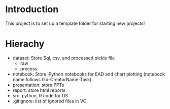 # Introduction
This project is to set up a template folder for starting new projects!

# Hierachy
- dataset: Store Sql, csv, and processed pickle file
	- raw
	- process
- notebook: Store iPython notebooks for EAD and chart plotting (notebook name follows 0.x-CreatorName-Task)
- presentation: store PPTs
- report: store html reports
- src: python, R code for DS
- .gitignore: list of ignored files in VC 